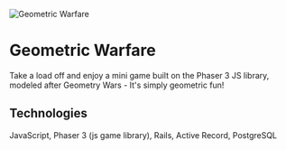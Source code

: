 ![Geometric Warfare](https://user-images.githubusercontent.com/9085279/136636437-ffffc6ee-c434-4631-b20c-a6abd564b3a4.png)
# Geometric Warfare
Take a load off and enjoy a mini game built on the Phaser 3 JS library, modeled after Geometry Wars - It's simply geometric fun!

## Technologies
JavaScript, Phaser 3 (js game library), Rails, Active Record, PostgreSQL
